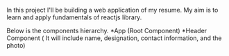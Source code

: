 In this project I'll be building a web application of my resume.
My aim is to learn and apply fundamentals of reactjs library.

Below is the components hierarchy.
*App (Root Component)
  *Header Component ( It will include name, designation, contact information, and the photo)
